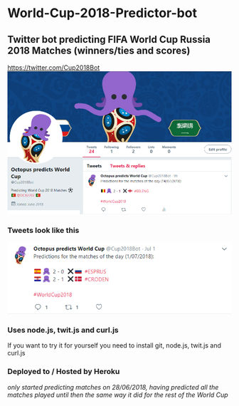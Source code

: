 # World-Cup-2018-Predictor-bot

## Twitter bot predicting FIFA World Cup Russia 2018 Matches (winners/ties and scores)

https://twitter.com/Cup2018Bot
![alt text](https://github.com/dcx2202/World-Cup-2018-Predictor-bot/blob/master/images/twitter.png)


### Tweets look like this

![alt text](https://github.com/dcx2202/World-Cup-2018-Predictor-bot/blob/master/images/tweet.png)


### Uses node.js, twit.js and curl.js

If you want to try it for yourself you need to install git, node.js, twit.js and curl.js


### Deployed to / Hosted by Heroku

*only started predicting matches on 28/06/2018, having predicted all the matches played until then the same way it did for the rest of the World Cup*
